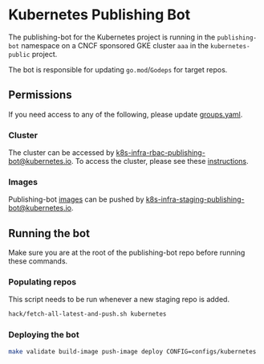 # Kubernetes Publishing Bot

The publishing-bot for the Kubernetes project is running in the
`publishing-bot` namespace  on a CNCF sponsored GKE cluster
`aaa` in the `kubernetes-public` project.

The bot is responsible for updating `go.mod`/`Godeps` for target repos.

## Permissions

If you need access to any of the following, please update [groups.yaml].

### Cluster

The cluster can be accessed by [k8s-infra-rbac-publishing-bot@kubernetes.io].
To access the cluster, please see these [instructions].

### Images

Publishing-bot [images] can be pushed by [k8s-infra-staging-publishing-bot@kubernetes.io].

## Running the bot

Make sure you are at the root of the publishing-bot repo before running these commands.

### Populating repos

This script needs to be run whenever a new staging repo is added.

```sh
hack/fetch-all-latest-and-push.sh kubernetes
```

### Deploying the bot

```sh
make validate build-image push-image deploy CONFIG=configs/kubernetes
```

[k8s-infra-rbac-publishing-bot@kubernetes.io]: https://github.com/kubernetes/k8s.io/blob/7e72aa72f1548af9cf3dbe405f8c317fe637f361/groups/groups.yaml#L405-L418
[k8s-infra-staging-publishing-bot@kubernetes.io]: https://github.com/kubernetes/k8s.io/blob/6a6b50f4d04124b02915bc2736b468def0de96e9/groups/groups.yaml#L992-L1001
[images]: https://console.cloud.google.com/gcr/images/k8s-staging-publishing-bot/GLOBAL/k8s-publishing-bot
[groups.yaml]: https://git.k8s.io/k8s.io/groups/groups.yaml
[instructions]: https://github.com/kubernetes/k8s.io/blob/master/running-in-community-clusters.md#access-the-cluster
